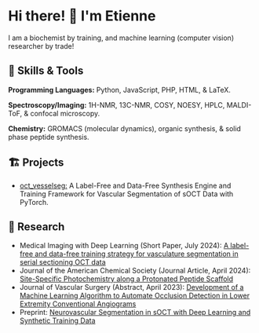 # Hi there! 👋 I'm Etienne

I am a biochemist by training, and machine learning (computer vision) researcher by trade! 

## 🚀 Skills & Tools

**Programming Languages:** Python, JavaScript, PHP, HTML, & LaTeX.

**Spectroscopy/Imaging:** 1H-NMR, 13C-NMR, COSY, NOESY, HPLC, MALDI-ToF, & confocal microscopy.

**Chemistry:** GROMACS (molecular dynamics), organic synthesis, & solid phase peptide synthesis.


## 🏗️ Projects
- [oct_vesselseg:](https://github.com/EtienneChollet/oct_vesselseg) A Label-Free and Data-Free Synthesis Engine and Training Framework for Vascular Segmentation of sOCT Data with PyTorch.

## 📜 Research
- Medical Imaging with Deep Learning (Short Paper, July 2024): [A label-free and data-free training strategy for vasculature segmentation in serial sectioning OCT data](https://arxiv.org/abs/2405.13757v1)
- Journal of the American Chemical Society (Journal Article, April 2024): [Site-Specific Photochemistry along a Protonated Peptide Scaffold](https://pubs.acs.org/doi/abs/10.1021/jacs.4c01576)
- Journal of Vascular Surgery (Abstract, April 2023): [Development of a Machine Learning Algorithm to Automate Occlusion Detection in Lower Extremity Conventional Angiograms](https://www.jvascsurg.org/article/S0741-5214(23)00154-4/fulltext)
- Preprint: [Neurovascular Segmentation in sOCT with Deep Learning and Synthetic Training Data](https://arxiv.org/abs/2407.01419v1)
